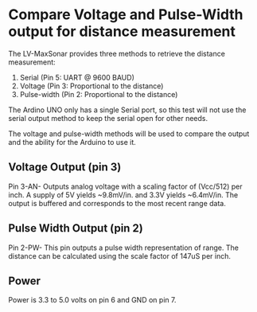 # Compare Voltage and Pulse-Width output for distance measurement

The LV-MaxSonar provides three methods to retrieve the distance 
measurement:  
1. Serial (Pin 5: UART @ 9600 BAUD)
2. Voltage (Pin 3: Proportional to the distance)
3. Pulse-width (Pin 2: Proportional to the distance)

The Ardino UNO only has a single Serial port, so this test will 
not use the serial output method to keep the serial open for other 
needs.

The voltage and pulse-width methods will be used to compare the 
output and the ability for the Arduino to use it.

## Voltage Output (pin 3)

Pin 3-AN- Outputs analog voltage with a scaling factor of (Vcc/512) per inch. 
A supply of 5V yields ~9.8mV/in. and 3.3V yields ~6.4mV/in. The output is 
buffered and corresponds to the most recent range data.

## Pulse Width Output (pin 2)

Pin 2-PW- This pin outputs a pulse width representation of range. 
The distance can be calculated using the scale factor of 147uS per inch.

## Power

Power is 3.3 to 5.0 volts on pin 6 and GND on pin 7.

